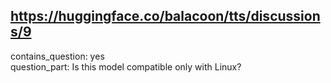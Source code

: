 ## https://huggingface.co/balacoon/tts/discussions/9

contains_question: yes  
question_part: Is this model compatible only with Linux?
